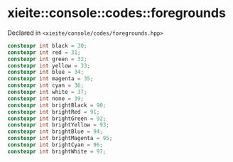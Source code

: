 # xieite::console::codes::foregrounds
Declared in `<xieite/console/codes/foregrounds.hpp>`
```cpp
constexpr int black = 30;
constexpr int red = 31;
constexpr int green = 32;
constexpr int yellow = 33;
constexpr int blue = 34;
constexpr int magenta = 35;
constexpr int cyan = 36;
constexpr int white = 37;
constexpr int none = 39;
constexpr int brightBlack = 90;
constexpr int brightRed = 91;
constexpr int brightGreen = 92;
constexpr int brightYellow = 93;
constexpr int brightBlue = 94;
constexpr int brightMagenta = 95;
constexpr int brightCyan = 96;
constexpr int brightWhite = 97;
```
